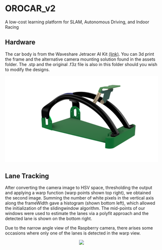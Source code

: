 # OROCAR_v2
A low-cost learning platform for SLAM, Autonomous Driving, and Indoor Racing

## Hardware
The car body is from the Waveshare Jetracer AI Kit [(link)](https://www.waveshare.com/jetracer-ai-kit.htm). You can 3d print the frame and the alternative camera mounting solution found in the assets folder. The .stp and the original .f3z file is also in this folder should you wish to modify the designs.

<p align="center">
  <img src="images/Car_Frame.png" width="640">
</p>

## Lane Tracking
After converting the camera image to HSV space, thresholding the output and applying a warp function (warp points shown top right), we obtained the second image. Summing the number of white pixels in the vertical axis along the frameWidth gave a histogram (shown bottom left), which allowed the initialization of the slidingwindow algorithm. The mid-points of our windows were used to estimate the lanes via a polyfit approach and the detected lane is shown on the bottom right.

Due to the narrow angle view of the Raspberry camera, there arises some occasions where only one of the lanes is detected in the warp view.<br/>

<p align="center">
  <img src="output/demo.gif" width="640">
</p>

